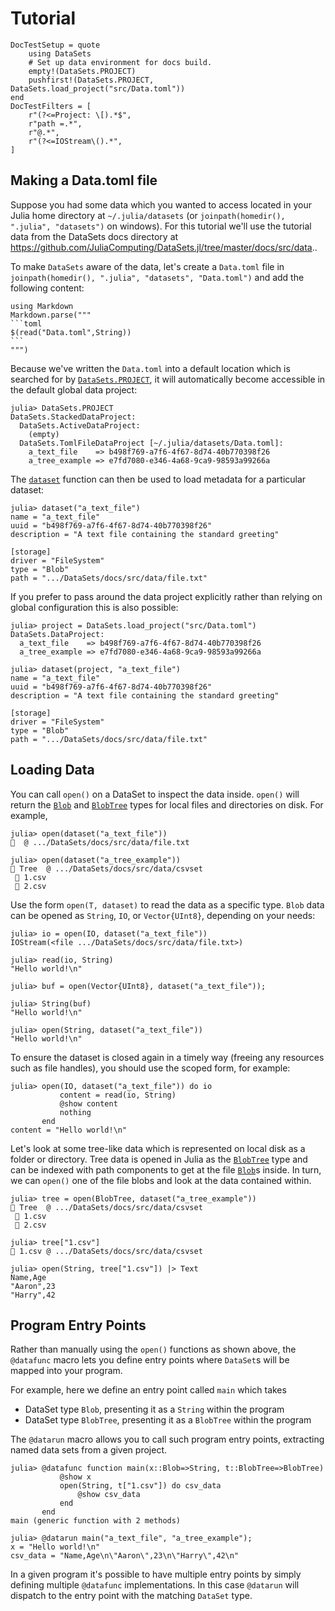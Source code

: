 # Tutorial

```@meta
DocTestSetup = quote
    using DataSets
    # Set up data environment for docs build.
    empty!(DataSets.PROJECT)
    pushfirst!(DataSets.PROJECT, DataSets.load_project("src/Data.toml"))
end
DocTestFilters = [
    r"(?<=Project: \[).*$",
    r"path =.*",
    r"@.*",
    r"(?<=IOStream\().*",
]
```

## Making a Data.toml file

Suppose you had some data which you wanted to access located in your Julia home
directory at `~/.julia/datasets` (or `joinpath(homedir(), ".julia",
"datasets")` on windows). For this tutorial we'll use the tutorial data from
the DataSets docs directory at <https://github.com/JuliaComputing/DataSets.jl/tree/master/docs/src/data>..

To make `DataSets` aware of the data, let's create a `Data.toml` file in
`joinpath(homedir(), ".julia", "datasets", "Data.toml")` and add the following
content:

````@eval
using Markdown
Markdown.parse("""
```toml
$(read("Data.toml",String))
```
""")
````

Because we've written the `Data.toml` into a default location which is searched
for by [`DataSets.PROJECT`](@ref), it will automatically become accessible in
the default global data project:

```
julia> DataSets.PROJECT
DataSets.StackedDataProject:
  DataSets.ActiveDataProject:
    (empty)
  DataSets.TomlFileDataProject [~/.julia/datasets/Data.toml]:
    a_text_file    => b498f769-a7f6-4f67-8d74-40b770398f26
    a_tree_example => e7fd7080-e346-4a68-9ca9-98593a99266a
```

The [`dataset`](@ref) function can then be used to load metadata for a
particular dataset:

```jldoctest
julia> dataset("a_text_file")
name = "a_text_file"
uuid = "b498f769-a7f6-4f67-8d74-40b770398f26"
description = "A text file containing the standard greeting"

[storage]
driver = "FileSystem"
type = "Blob"
path = ".../DataSets/docs/src/data/file.txt"
```

If you prefer to pass around the data project explicitly rather than relying on
global configuration this is also possible:

```jldoctest
julia> project = DataSets.load_project("src/Data.toml")
DataSets.DataProject:
  a_text_file    => b498f769-a7f6-4f67-8d74-40b770398f26
  a_tree_example => e7fd7080-e346-4a68-9ca9-98593a99266a

julia> dataset(project, "a_text_file")
name = "a_text_file"
uuid = "b498f769-a7f6-4f67-8d74-40b770398f26"
description = "A text file containing the standard greeting"

[storage]
driver = "FileSystem"
type = "Blob"
path = ".../DataSets/docs/src/data/file.txt"
```

## Loading Data

You can call `open()` on a DataSet to inspect the data inside.  `open()` will
return the [`Blob`](@ref) and [`BlobTree`](@ref) types for local files and
directories on disk. For example,

```jldoctest
julia> open(dataset("a_text_file"))
📄  @ .../DataSets/docs/src/data/file.txt

julia> open(dataset("a_tree_example"))
📂 Tree  @ .../DataSets/docs/src/data/csvset
 📄 1.csv
 📄 2.csv
```

Use the form `open(T, dataset)` to read the data as a specific type. `Blob`
data can be opened as `String`, `IO`, or `Vector{UInt8}`, depending on your
needs:

```jldoctest
julia> io = open(IO, dataset("a_text_file"))
IOStream(<file .../DataSets/docs/src/data/file.txt>)

julia> read(io, String)
"Hello world!\n"

julia> buf = open(Vector{UInt8}, dataset("a_text_file"));

julia> String(buf)
"Hello world!\n"

julia> open(String, dataset("a_text_file"))
"Hello world!\n"
```

To ensure the dataset is closed again in a timely way (freeing any resources
such as file handles), you should use the scoped form, for example:

```jldoctest
julia> open(IO, dataset("a_text_file")) do io
           content = read(io, String)
           @show content
           nothing
       end
content = "Hello world!\n"
```

Let's look at some tree-like data which is represented on local disk as a
folder or directory. Tree data is opened in Julia as the [`BlobTree`](@ref)
type and can be indexed with path components to get at the file [`Blob`](@ref)s
inside. In turn, we can `open()` one of the file blobs and look at the data
contained within.

```jldoctest
julia> tree = open(BlobTree, dataset("a_tree_example"))
📂 Tree  @ .../DataSets/docs/src/data/csvset
 📄 1.csv
 📄 2.csv

julia> tree["1.csv"]
📄 1.csv @ .../DataSets/docs/src/data/csvset

julia> open(String, tree["1.csv"]) |> Text
Name,Age
"Aaron",23
"Harry",42
```

## Program Entry Points

Rather than manually using the `open()` functions as shown above, the
`@datafunc` macro lets you define entry points where `DataSet`s will be mapped
into your program.

For example, here we define an entry point called `main` which takes
* DataSet type `Blob`, presenting it as a `String` within the program
* DataSet type `BlobTree`, presenting it as a `BlobTree` within the program

The `@datarun` macro allows you to call such program entry points, extracting
named data sets from a given project.

```jldoctest
julia> @datafunc function main(x::Blob=>String, t::BlobTree=>BlobTree)
           @show x
           open(String, t["1.csv"]) do csv_data
               @show csv_data
           end
       end
main (generic function with 2 methods)

julia> @datarun main("a_text_file", "a_tree_example");
x = "Hello world!\n"
csv_data = "Name,Age\n\"Aaron\",23\n\"Harry\",42\n"
```

In a given program it's possible to have multiple entry points by simply
defining multiple `@datafunc` implementations. In this case `@datarun` will
dispatch to the entry point with the matching `DataSet` type.

